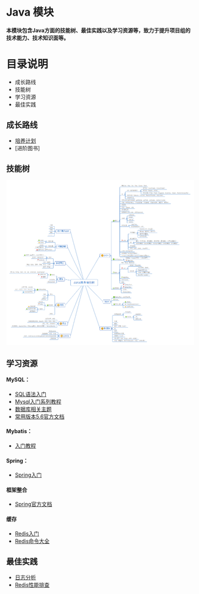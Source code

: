 # Java 模块
#### 本模块包含Java方面的技能树、最佳实践以及学习资源等，致力于提升项目组的技术能力、技术知识面等。

# 目录说明
- 成长路线
- 技能树
- 学习资源
- 最佳实践

## 成长路线
- [培养计划](https://github.com/30days-tech/server/blob/master/java/%E6%88%90%E9%95%BF%E8%B7%AF%E7%BA%BF/%E6%9C%8D%E5%8A%A1%E7%AB%AF%E5%9F%B9%E5%85%BB%E8%AE%A1%E5%88%922018.docx)
- [进阶图书]


## 技能树
![server技能树](https://github.com/30days-tech/server/blob/master/java/%E6%8A%80%E8%83%BD%E6%A0%91/%E6%9C%8D%E5%8A%A1%E7%AB%AF%E6%8A%80%E8%83%BD%E6%A0%91.png)

## 学习资源
#### MySQL：
- [SQL语法入门](http://www.w3school.com.cn/sql/)
- [Mysql入门系列教程](http://blog.csdn.net/column/details/16138.html)
- [数据库相关主题](http://www.jb51.net/list/index_104.htm)
- [常用版本5.6官方文档](https://dev.mysql.com/doc/refman/5.6/en/preface.html)

#### Mybatis：
- [入门教程](https://www.yiibai.com/mybatis/)

#### Spring：
- [Spring入门](https://www.yiibai.com/spring/spring-tutorial-for-beginners.html)

#### 框架整合
- [Spring官方文档](https://docs.spring.io/spring/docs/4.3.19.BUILD-SNAPSHOT/spring-framework-reference/htmlsingle/)

#### 缓存
- [Redis入门](http://www.runoob.com/redis/redis-tutorial.html)
- [Redis命令大全](http://doc.redisfans.com/)

## 最佳实践
- [日志分析](http://www.importnew.com/27705.html)
- [Redis性能排查](http://www.cnblogs.com/mushroom/p/4738170.html)
